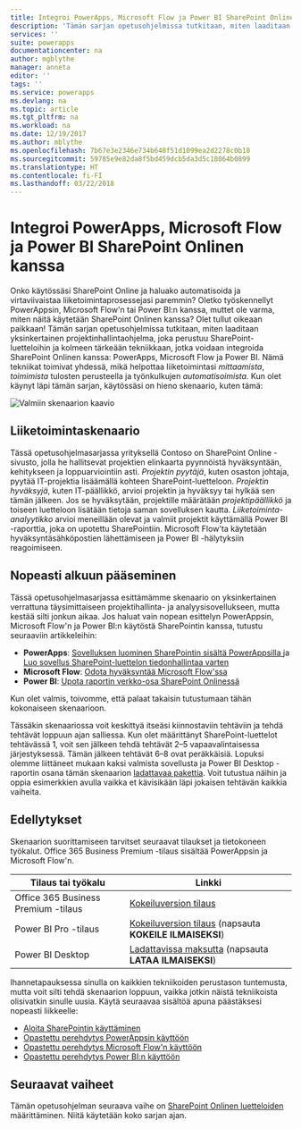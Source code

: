 ```yaml
---
title: Integroi PowerApps, Microsoft Flow ja Power BI SharePoint Onlinen kanssa (johdanto) | Microsoft Docs
description: 'Tämän sarjan opetusohjelmissa tutkitaan, miten laaditaan yksinkertainen projektinhallintaohjelma, joka perustuu SharePoint-luetteloihin ja kolmeen tärkeään tekniikkaan, jotka voidaan integroida SharePoint Onlinen kanssa: PowerApps, Microsoft Flow ja Power BI.'
services: ''
suite: powerapps
documentationcenter: na
author: mgblythe
manager: anneta
editor: ''
tags: ''
ms.service: powerapps
ms.devlang: na
ms.topic: article
ms.tgt_pltfrm: na
ms.workload: na
ms.date: 12/19/2017
ms.author: mblythe
ms.openlocfilehash: 7b67e3e2346e734b648f51d1099ea2d2278c0b18
ms.sourcegitcommit: 59785e9e82da8f5bd459dcb5da3d5c18064b0899
ms.translationtype: HT
ms.contentlocale: fi-FI
ms.lasthandoff: 03/22/2018
---
```

# <a name="integrate-powerapps-microsoft-flow-and-power-bi-with-sharepoint-online"></a>Integroi PowerApps, Microsoft Flow ja Power BI SharePoint Onlinen kanssa
Onko käytössäsi SharePoint Online ja haluako automatisoida ja virtaviivaistaa liiketoimintaprosessejasi paremmin? Oletko työskennellyt PowerAppsin, Microsoft Flow'n tai Power BI:n kanssa, muttet ole varma, miten näitä käytetään SharePoint Onlinen kanssa? Olet tullut oikeaan paikkaan! Tämän sarjan opetusohjelmissa tutkitaan, miten laaditaan yksinkertainen projektinhallintaohjelma, joka perustuu SharePoint-luetteloihin ja kolmeen tärkeään tekniikkaan, jotka voidaan integroida SharePoint Onlinen kanssa: PowerApps, Microsoft Flow ja Power BI. Nämä tekniikat toimivat yhdessä, mikä helpottaa liiketoimintasi *mittaamista*, *toimimista* tulosten perusteella ja työnkulkujen *automatisoimista*. Kun olet käynyt läpi tämän sarjan, käytössäsi on hieno skenaario, kuten tämä:

![Valmiin skenaarion kaavio](./media/sharepoint-scenario-intro/composite-with-background.png)

## <a name="business-scenario"></a>Liiketoimintaskenaario
Tässä opetusohjelmasarjassa yrityksellä Contoso on SharePoint Online -sivusto, jolla he hallitsevat projektien elinkaarta pyynnöistä hyväksyntään, kehitykseen ja loppuarviointiin asti. *Projektin pyytäjä*, kuten osaston johtaja, pyytää IT-projektia lisäämällä kohteen SharePoint-luetteloon. *Projektin hyväksyjä*, kuten IT-päällikkö, arvioi projektin ja hyväksyy tai hylkää sen tämän jälkeen. Jos se hyväksytään, projektille määrätään *projektipäällikkö* ja toiseen luetteloon lisätään tietoja saman sovelluksen kautta. *Liiketoiminta-analyytikko* arvioi meneillään olevat ja valmiit projektit käyttämällä Power BI -raporttia, joka on upotettu SharePointiin.  Microsoft Flow'ta käytetään hyväksyntäsähköpostien lähettämiseen ja Power BI -hälytyksiin reagoimiseen.

## <a name="getting-started-quickly"></a>Nopeasti alkuun pääseminen
Tässä opetusohjelmasarjassa esittämämme skenaario on yksinkertainen verrattuna täysimittaiseen projektihallinta- ja analyysisovellukseen, mutta kestää silti jonkun aikaa. Jos haluat vain nopean esittelyn PowerAppsin, Microsoft Flow'n ja Power BI:n käytöstä SharePointin kanssa, tutustu seuraaviin artikkeleihin:

* **PowerApps**: [Sovelluksen luominen SharePointin sisältä PowerAppsilla ](generate-app-from-sharepoint-list-interface.md) ja [Luo sovellus SharePoint-luettelon tiedonhallintaa varten](app-from-sharepoint.md)
* **Microsoft Flow**: [Odota hyväksyntää Microsoft Flow'ssa](https://docs.microsoft.com/flow/wait-for-approvals)
* **Power BI**: [Upota raportin verkko-osa SharePoint Onlinessä](https://docs.microsoft.com/power-bi/service-embed-report-spo)

Kun olet valmis, toivomme, että palaat takaisin tutustumaan tähän kokonaiseen skenaarioon.

Tässäkin skenaariossa voit keskittyä itseäsi kiinnostaviin tehtäviin ja tehdä tehtävät loppuun ajan salliessa. Kun olet määrittänyt SharePoint-luettelot tehtävässä 1, voit sen jälkeen tehdä tehtävät 2–5 vapaavalintaisessa järjestyksessä. Tämän jälkeen tehtävät 6–8 ovat peräkkäisiä. Lopuksi olemme liittäneet mukaan kaksi valmista sovellusta ja Power BI Desktop -raportin osana tämän skenaarion [ladattavaa pakettia](https://aka.ms/o4ia0f). Voit tutustua näihin ja oppia esimerkkien avulla vaikka et kävisikään läpi jokaisen tehtävän kaikkia vaiheita.

## <a name="prerequisites"></a>Edellytykset
Skenaarion suorittamiseen tarvitset seuraavat tilaukset ja tietokoneen työkalut. Office 365 Business Premium -tilaus sisältää PowerAppsin ja Microsoft Flow'n.

| **Tilaus tai työkalu** | **Linkki** |
| --- | --- |
| Office 365 Business Premium -tilaus |[Kokeiluversion tilaus](https://signup.microsoft.com/Signup?OfferId=467eab54-127b-42d3-b046-3844b860bebf&dl=O365_BUSINESS_PREMIUM&ali=1) |
| Power BI Pro -tilaus |[Kokeiluversion tilaus](https://powerbi.microsoft.com/get-started/) (napsauta **KOKEILE ILMAISEKSI**) |
| Power BI Desktop |[Ladattavissa maksutta](https://powerbi.microsoft.com/get-started/) (napsauta **LATAA ILMAISEKSI**) |

Ihannetapauksessa sinulla on kaikkien tekniikoiden perustason tuntemusta, mutta voit silti tehdä skenaarion loppuun, vaikka jotkin näistä tekniikoista olisivatkin sinulle uusia. Käytä seuraavaa sisältöä apuna päästäksesi nopeasti liikkeelle:

* [Aloita SharePointin käyttäminen](https://support.office.com/article/Get-started-with-SharePoint-909ec2f0-05c8-4e92-8ad3-3f8b0b6cf261)
* [Opastettu perehdytys PowerAppsin käyttöön](../../guided-learning/index.md)
* [Opastettu perehdytys Microsoft Flow'n käyttöön](https://docs.microsoft.com/flow/guided-learning/)
* [Opastettu perehdytys Power BI:n käyttöön](https://docs.microsoft.com/power-bi/guided-learning/)

## <a name="next-steps"></a>Seuraavat vaiheet
Tämän opetusohjelman seuraava vaihe on [SharePoint Onlinen luetteloiden](sharepoint-scenario-setup.md) määrittäminen. Niitä käytetään koko sarjan ajan.

